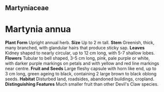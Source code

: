 ## Martyniaceae
# Martynia annua
 **Plant Form** Upright annual herb. **Size** Up to 2 m tall. **Stem** Greenish, thick, many branched, with glandular hairs that produce sticky sap. **Leaves** Kidney shaped to nearly circular, up to 12 cm long, with 5-7 shallow lobes. **Flowers** Tubular to bell shaped, 3-5 cm long, pink, pale purple or white, with darker purple markings on petals and with yellow and red line markings near centre. **Fruit and Seeds** Large fleshy capsule with horn like end, up to 3 cm long, green ageing to black, containing 2 large brown to black oblong seeds. **Habitat** Disturbed land, roadsides, abandoned buildings, cropland. **Distinguishing Features** Much smaller fruit than other Devil's Claw species.


